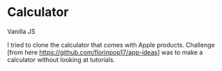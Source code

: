 # Calculator
Vanilla JS

I tried to clone the calculator that comes with Apple products. Challenge [from here https://github.com/florinpop17/app-ideas] 
was to make a calculator without looking at tutorials. 


